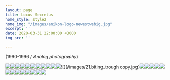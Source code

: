 ```yaml
---
layout: page
title: Locus Secretus
home_style: style2
home_img: "/images/anikon-logo-newestwebig.jpg"
excerpt: ''
date: 2020-03-31 22:00:00 +0000
img_src: ''

---
```

(1990-1996 / _Analog photography_)

![](/images/01.the-creative.jpg)![](/images/02.-Τhe_receptive.jpg)![](/images/06.conflict.jpg)![](/images/08.holding_together.jpg)![](/images/10.treading.jpg)![](/images/11.peace.jpg)![](/images/13.concord.jpg)![](/images/16.enthusiasm.jpg)![](/images/17.following.jpg)![](/images/19.approach.jpg)![](/images/20.contemplation.jpg)![](/images/21.biting_trough copy.jpg)![](/images/22.grace.jpg)![](/images/25.innocence.jpg)![](/images/30.the_clinging.jpg)![](/images/35.progress.jpg)![](/images/37.the_family.jpg)![](/images/38.opposition.jpg)![](/images/40.deliverance.jpg)![](/images/43.breakthrough.jpg)![](/images/45.gathering_together.jpg)![](/images/51.the_arousing.jpg)![](/images/53.development.jpg)![](/images/55.abundance.jpg)![](/images/58.-JOYOUS.jpg)